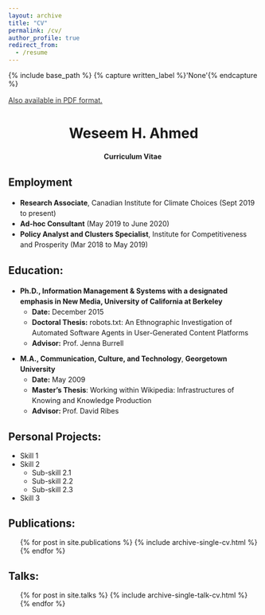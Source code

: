 ```yaml
---
layout: archive
title: "CV"
permalink: /cv/
author_profile: true
redirect_from:
  - /resume
---
```


{% include base_path %}
{% capture written_label %}'None'{% endcapture %}

<u><a style="line-height: 1.5;" href="http://weseemahmed.github.io/files/Weseem-Ahmed-Resume.pdf"><span style="color: #333333;"><span>Also available in PDF format.</span></span></a></u>

<h1 class="western" align="center"><b>Weseem H. Ahmed</b></h1>
<p style="line-height: 1.5;" align="center"><span><b>Curriculum Vitae</b> </span></p>

<h2>Employment</h2>
<ul style="line-height: 1.5; margin: 10px 0;">
  <li><span><b>Research Associate</b>, Canadian Institute for Climate Choices (Sept 2019 to present)</span></li>
    <li><span><b>Ad-hoc Consultant</b> (May 2019 to June 2020)</span></li>
    <li><span><b>Policy Analyst and Clusters Specialist</b>, Institute for Competitiveness and Prosperity (Mar 2018 to May 2019)</span></li>
</ul>

<h2>Education:</h2>
<ul style="line-height: 1.5; margin: 10px 0;">
 	<li><span><b>Ph.D., </b></span><span><b>Information Management & Systems with a designated emphasis in New Media</b></span><span><b>, University of California at Berkeley</b></span>
<ul>
 	<li><strong><span><b>Date:</b></span></strong><span> December 2015</span></li>
  <li><b><span>Doctoral Thesis:</b></span><span> robots.txt: An Ethnographic Investigation of Automated Software Agents in User-Generated Content Platforms</span></li>
 	<li><span><b>Advisor:</b></span><span> Prof. Jenna Burrell</span></li>
</ul>
</li>
</ul>
<ul style="line-height: 1.5; margin: 10px 0;">
 	<li><span><b>M.A., Communication, Culture, and Technology</b>, <b>Georgetown University</b></span>
<ul>
 	<li><strong><span><b>Date:</b></span></strong><span> May 2009</span></li>
 	<li><span><b>Master’s Thesis</b>: Working within Wikipedia: Infrastructures of Knowing and Knowledge Production</li</span>
 	<li><span><b>Advisor: </b>Prof.</span><span> David Ribes</span></li>
</ul>
</li>
</ul>
  
<a name="projects"><h2 id="projects-">Personal Projects:</h2></a>
* Skill 1
* Skill 2
  * Sub-skill 2.1
  * Sub-skill 2.2
  * Sub-skill 2.3
* Skill 3

<a name="publications"><h2 id="publications-">Publications:</h2></a>
  <ul>{% for post in site.publications %}
    {% include archive-single-cv.html %}
  {% endfor %}</ul>
  
<a name="talks"><h2 id="talks-">Talks:</h2></a>
  <ul>{% for post in site.talks %}
    {% include archive-single-talk-cv.html %}
  {% endfor %}</ul>
